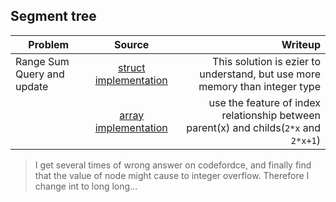 ## Segment tree
| Problem        | Source           | Writeup  |
| ------------- |:-------------:| -----:|
| Range Sum Query and update        | [struct implementation](RSQ-with-Node.cpp)      | This solution is ezier to understand, but use more memory than integer type |
|         | [array implementation](RSQ-with-Arr.cpp)      |  use the feature of index relationship between parent(x) and childs(`2*x` and `2*x+1`) |

> I get several times of wrong answer on codefordce, and finally find that the value of node might cause to integer overflow. Therefore I change int to long long...